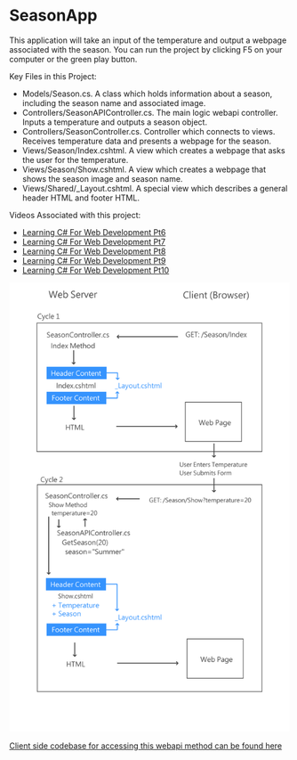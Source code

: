 # SeasonApp

This application will take an input of the temperature and output a webpage associated with the season. You can run the project by clicking F5 on your computer or the green play button.

Key Files in this Project:
- Models/Season.cs. A class which holds information about a season, including the season name and associated image.
- Controllers/SeasonAPIController.cs. The main logic webapi controller. Inputs a temperature and outputs a season object.
- Controllers/SeasonController.cs. Controller which connects to views. Receives temperature data and presents a webpage for the season.
- Views/Season/Index.cshtml. A view which creates a webpage that asks the user for the temperature.
- Views/Season/Show.cshtml. A view which creates a webpage that shows the season image and season name. 
- Views/Shared/\_Layout.cshtml. A special view which describes a general header HTML and footer HTML. 

Videos Associated with this project:
- [Learning C# For Web Development Pt6](https://www.youtube.com/watch?v=LtUtbXfPQI0&feature=youtu.be)
- [Learning C# For Web Development Pt7](https://www.youtube.com/watch?v=pmvf7DMOgLk&feature=youtu.be)
- [Learning C# For Web Development Pt8](https://www.youtube.com/watch?v=AjluOmFRPME&feature=youtu.be)
- [Learning C# For Web Development Pt9](https://www.youtube.com/watch?v=yu59Owd85bM&feature=youtu.be)
- [Learning C# For Web Development Pt10](https://www.youtube.com/watch?v=D0CzWSE1fDw&feature=youtu.be)

![Diagram Depicting the flow of information](https://github.com/christinebittle/SeasonApp/blob/master/SeasonApp/Content/images/server_rendered_pages.png)

[Client side codebase for accessing this webapi method can be found here](https://github.com/christinebittle/seasonapp_xhr)
